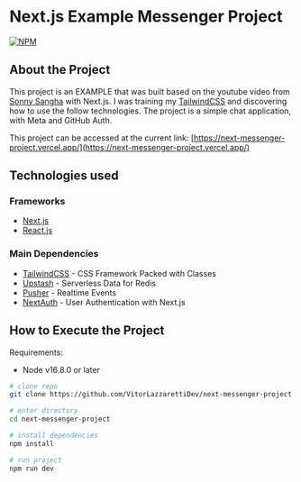 # Next.js Example Messenger Project
[![NPM](https://shields.io/npm/l/react)](https://github.com/VitorLazzarettiDev/next-messenger-project/blob/main/LICENCE)

## About the Project

This project is an EXAMPLE that was built based on the youtube video from [Sonny Sangha](https://www.youtube.com/watch?v=T2jKJF4BZOY) with Next.js. I was training my [TailwindCSS](https://tailwindcss.com/) and discovering how to use the follow technologies. The project is a simple chat application, with Meta and GitHub Auth.

This project can be accessed at the current link: [https://next-messenger-project.vercel.app/](https://next-messenger-project.vercel.app/)

## Technologies used

### Frameworks

* [Next.js](https://nextjs.org/)
* [React.js](https://reactjs.org/)

### Main Dependencies

* [TailwindCSS](https://tailwindcss.com/) - CSS Framework Packed with Classes
* [Upstash](https://upstash.com/) - Serverless Data for Redis
* [Pusher](https://pusher.com/) - Realtime Events
* [NextAuth](https://next-auth.js.org/) - User Authentication with Next.js

## How to Execute the Project

Requirements: 
* Node v16.8.0 or later

```bash
# clone repo
git clone https://github.com/VitorLazzarettiDev/next-messenger-project

# enter directory
cd next-messenger-project

# install dependencies
npm install

# run project
npm run dev
```
